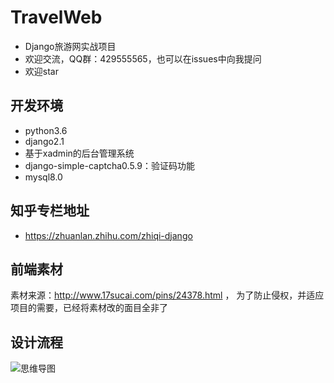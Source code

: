 # TravelWeb
+ Django旅游网实战项目
+ 欢迎交流，QQ群：429555565，也可以在issues中向我提问
+ 欢迎star

## 开发环境
+ python3.6
+ django2.1
+ 基于xadmin的后台管理系统
+ django-simple-captcha0.5.9：验证码功能
+ mysql8.0

## 知乎专栏地址
+ https://zhuanlan.zhihu.com/zhiqi-django

## 前端素材
素材来源：http://www.17sucai.com/pins/24378.html ， 为了防止侵权，并适应项目的需要，已经将素材改的面目全非了

## 设计流程
![思维导图](https://github.com/ZhiqiKou/TravelWeb/blob/master/Travel%20Web.png)
